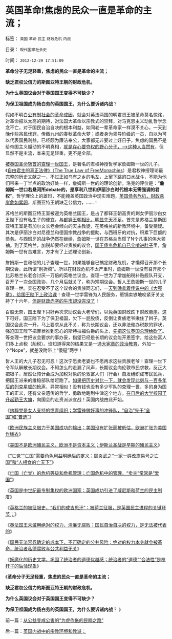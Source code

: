 # 英国革命!焦虑的民众一直是革命的主流；

标签： `英国` `革命` `民主` `财政危机` `内战` 

目录： `现代国家社会史`

时间： `2012-12-29 17:51:09`

**革命分子无足轻重，焦虑的民众一直是革命的主流；**

**缺乏君权公信力的斯图亚特王朝的财政危机，**

**为什么英国议会对于英国国王变得不可缺少？**

**为保卫祖国成为杨白劳的英国国王，为什么要诉诸内战**？

假如不明白[公有制社会的革命成因](../../../2012/12/17/革命的原因不是旧制度，更不是统治者.md)，就会对英法两国的明君贤王被革命莫名惊诧，对革命报以太高的期待，对法国大革命以宗教式的崇拜，对马克思主义动乱哲学念念不亡，对于国民自治自决的根本利益，如同老一辈革命家一样漠不关心，一天到晚作些吊民伐罪，传缴九州的春秋革命大梦；或者身为领导阶级的一员，自以为可以代表国民利益，已经颇为廉洁奉公，大家都无非要过上好日子，焦虑的国民不是给帝国主义煽动的不明真相，[就是存心要夺权的野心分子，——>这种人当然有](../../../2012/2/1/横眉冷对伪君子，左狗总是闹革命.md)，但显然不是主流，本来无足轻重，更不是全部。

[被英国革命斩首的查理一世国王](../../../2011/12/1/英国内战中的（国王Vs自治市联盟）中的一小撮.md)，是著名的君权神授哲学家詹姆斯一世的儿子。《[自由君主的真正法律》（The True Law of FreeMonachies](../../../2012/12/19/危机管理中的“亡党”危机；公有制背景的“亡党”是重大危机；.md)）是君权神授理论最完整的历史文献之一，不过正如乌有之乡的毛左，上窜下跳的口水战斗，不能为他们带来一丁半点的政治好处一样，詹姆斯一世的的理论创新，洛克的评价是：“**詹姆斯一世口若悬河所debate的，是享利八世和伊丽沙白时代根本无需强调的君权**”。哲学理论上的雄辩，不能掩盖英国政治中现实难题，[英国债务危机，财政悬崖危如累卵](../../../2012/7/21/政府机能瘫痪的危机和解决方案.md)，斯图亚特王朝缺乏公信力，……！

苏格兰的斯图亚特王室被迎为英格兰国王，是占了都铎王朝高贵的剩女伊丽沙白女王陛下没有私生子的便宜，[与都铎王朝相比，明显先天不足](../../../2011/3/9/都铎－斯图亚特王朝如何丧失执政的合法性？.md)。首先是苏格兰是斯图亚特王室是有加尔文长老会倾向的天主教徒，在英格兰的新教环境中，备受猜疑。其次是伊丽沙白对尼德兰和德国宗教战争的援助，与西班牙的对抗，积累下巨额的债务。与西班牙的战争仍然在继续，詹姆斯一世在苏格兰当惯了N个凡事的伟大领袖。到了英格兰，加税却要经过贵族的议会，[国王债务危机自已全啃进肚子](../../../2011/8/20/荷兰联合《大宪章》“打赢了荷英战争”.md)里，詹姆斯一世有苦难言，方才有了上述理论创新。

詹姆斯一世和他的儿子查理一世，如果能够自已搞定财政危机，才懒得召开那个长期议会，此所谓“别折腾”。所以在财政危机不太严重时，詹姆斯一世没有召开那个比苏格兰长老会讨厌一万倍的英格兰议会。查理一世为了增加船税补贴舰队开支，召开了一次全国政协，几个月后就关了，称为短期议会。哲人王詹姆斯一世的儿子查理一世。实在忍受不了这个议会的贵族同志们，一[天到晚拿着传说中的《大宪章》，给国王陛下上政治课](../../../2011/8/25/不控制税收总额，《大宪章》将成“大献章”.md)！查理一世学雷锋为人民服务，砸锅卖铁地咬紧牙关支持了十六年，[但是财政赤字的牛市却没完没了](../../../2011/12/2/英国的财政危机和税负痛苦指数的危机.md)！

百般无奈，国王陛下只好再次求助议会大老爷们，以免英国财政跌下财政悬崖。这下可好，国王陛下为了保卫祖国，欠下一屁股债，反倒让贵族老爷揪住了辫子。英国议会此次一开，马上要求从此不关，称为长期议会，还以非法催办税款的罪状，强迫国王陛下把罪状推到忠心的斯特拉福伯爵的头上，[先把这位英国总理给砍了](../../../2010/12/3/帝国兴亡动物有责，罗马皇帝走狗的本职工作.md)。等查理一世把议会要求的事办妥，指望已经是长期的议会能开恩签字，给这些富人们多上点税（船税）。谁知道得来的结果又是一通[大宪章的政治教育](../../../2011/10/18/NoPrivateNotax！美国茶党和中国乌有之乡.md)，外加一个“Nope”，就差没附带上“傻逼”两字！

哲人王的大儿子忍无可忍！这次宁愿卖老婆也不愿再求这些贵族老爷！查理一世下令军队解散长期议会。不知怎么的走漏了风声，长期议会向伦敦市民求救，反正大把银子，居然让预计会成为加税对象的伦敦富人们（行会）自发组织成市民民兵，把国王派来的维稳部队给赶跑了。[如果把历史对比一下，就会发现此刻与一百多年后的列克星顿的枪声](../../../2011/5/8/北美独立战争英国真的万恶不赦吗？.md)，异常相似！没有钱也没有多少军队的查理一世，多的身为国王的正义，还有父亲遗传的哲学，勇敢地跑到牛津这个地方，[在日后的大学校园了升起勤王大旗](../../../2011/12/2/流氓无产者甘当牛二的利益合理性.md)，向国会的走资派派宣战！英国内战由此开始。

《[纳粹党是女人支持的愤青组织；学雷锋做好事的冲锋队，“自治”先于“全国”和“普选”](../../../2012/12/25/学雷锋做好事的冲锋队和德国女性垂青的雷锋精神.md)》

《[欧洲民族主义借力于美国成功的输出；美国没有扩张而被低估，欧洲扩张为美国作嫁衣](../../../2012/12/26/欧洲民族主义的成功有明显水分,美国没有扩张而被低估.md)》

《[美国不是欧洲殖民主义，欧洲不是资本主义；伊斯兰圣战是早期的殖民主义](../../../2012/12/26/欧洲不是资本主义，伊斯兰圣战是早期殖民主义.md)》

《[“亡党”“亡国”需要角色利益明确后的定义；顾炎武之“一家一姓改旗易号之亡国”和“人相食的亡天下”](../../../2012/12/26/欧洲不是资本主义，伊斯兰圣战是早期殖民主义.md)》

《[亡国（亡党）的危机等级和危机管理；亡国危机中的管理，“卖主”常常是“爱国”](../../../2012/12/27/亡党亡国的危机等级和管理，英美民主最关键的亡党亡国历史事件.md)》

《[英国是中世纪最专制集权的欧洲国家；英国成功引进了威尼斯和荷兰的民主制度](../../../2012/12/27/英国是中世纪最专制集权的欧洲国家.md)》

《[英格兰的被征服史，“我们的成吉思汗”；被荷兰征服，是英国民主进程的关键环节；](../../../2012/12/27/五毛疯神没有人性的强奸轮奸的正义逻辑.md)》

《[英法国王未滥用绝对的权力，清廉无腐败；国民自治自决的权力，是无法被代表的](../../../2012/12/28/国民自治自决的权力无法被代表.md)》

《[国民无法容忍确定的成本下，不可确定的公共风险；绝对的权力本身就会被革命，统治者私德腐败与公共利益无关](../../../2012/12/28/天下为公的仁君明主们“伴民如伴虎”.md)》

《[妖魔化的历史文学，巩固了统治者的道德优越感；统治者的“道德”“合法性”是枪杆子的后验现象](../../../2012/12/28/妖魔化希特勒，巩固了独裁者的道德优越感.md)》

《**革命分子无足轻重，焦虑的民众一直是革命的主流；**

**缺乏君权公信力的斯图亚特王朝的财政危机，**

**为什么英国议会对于英国国王变得不可缺少？**

**为保卫祖国成为杨白劳的英国国王，为什么要诉诸内战**？ 》



前一篇：[从公益变成公害的“为虎作伥的民粹之路”](../../../2012/12/28/从公益变成公害的“为虎作伥的民粹之路”.md)

后一篇：[英国内战中的宗教环境和教派；](../../../2012/12/29/英国内战中的宗教环境和教派；.md)